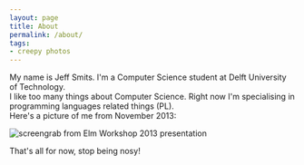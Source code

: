 ```yaml
---
layout: page
title: About
permalink: /about/
tags:
- creepy photos
---
```


My name is Jeff Smits. I'm a Computer Science student at Delft
University of Technology.  
I like too many things about Computer Science. Right now I'm
specialising in programming languages related things (PL).  
Here's a picture of me from November 2013:

![screengrab from Elm Workshop 2013 presentation]({{url}}/images/me-2013.jpg)

That's all for now, stop being nosy!
